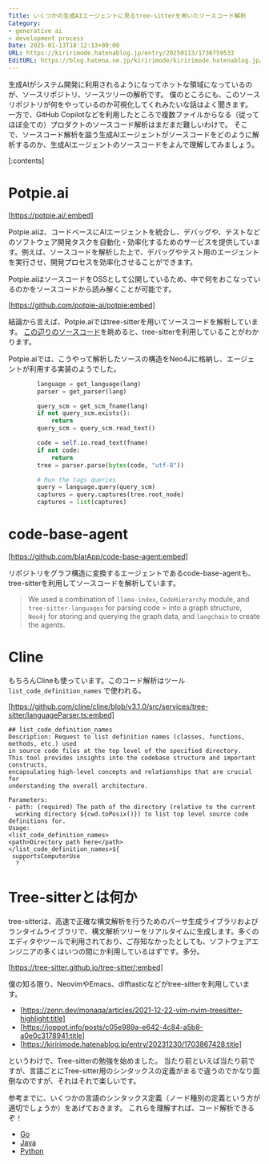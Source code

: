 ```yaml
---
Title: いくつかの生成AIエージェントに見るtree-sitterを用いたソースコード解析
Category:
- generative ai
- development process
Date: 2025-01-13T18:12:13+09:00
URL: https://kiririmode.hatenablog.jp/entry/20250113/1736759533
EditURL: https://blog.hatena.ne.jp/kiririmode/kiririmode.hatenablog.jp/atom/entry/6802418398319772393
---
```


生成AIがシステム開発に利用されるようになってホットな領域になっているのが、ソースリポジトリ、ソースツリーの解析です。
僕のところにも、このソースリポジトリが何をやっているのか可視化してくれみたいな話はよく聞きます。
一方で、GitHub Copilotなどを利用したところで複数ファイルからなる（従ってほぼ全ての）プロダクトのソースコード解析はまだまだ難しいわけで。
そこで、ソースコード解析を謳う生成AIエージェントがソースコードをどのように解析するのか、生成AIエージェントのソースコードをよんで理解してみましょう。

[:contents]

# Potpie.ai

[https://potpie.ai/:embed]

Potpie.aiは、コードベースにAIエージェントを統合し、デバッグや、テストなどのソフトウェア開発タスクを自動化・効率化するためのサービスを提供しています。例えば、ソースコードを解析した上で、デバッグやテスト用のエージェントを実行させ、開発プロセスを効率化させることができます。

Potpie.aiはソースコードをOSSとして公開しているため、中で何をおこなっているのかをソースコードから読み解くことが可能です。

[https://github.com/potpie-ai/potpie:embed]

結論から言えば、Potpie.aiではtree-sitterを用いてソースコードを解析しています。
[この辺りのソースコード](https://github.com/potpie-ai/potpie/blob/v0.0.4/app/modules/parsing/graph_construction/parsing_repomap.py#L146-L162)を眺めると、tree-sitterを利用していることがわかります。

Potpie.aiでは、こうやって解析したソースの構造をNeo4Jに格納し、エージェントが利用する実装のようでした。

```python
        language = get_language(lang)
        parser = get_parser(lang)

        query_scm = get_scm_fname(lang)
        if not query_scm.exists():
            return
        query_scm = query_scm.read_text()

        code = self.io.read_text(fname)
        if not code:
            return
        tree = parser.parse(bytes(code, "utf-8"))

        # Run the tags queries
        query = language.query(query_scm)
        captures = query.captures(tree.root_node)
        captures = list(captures)
```

# code-base-agent

[https://github.com/blarApp/code-base-agent:embed]

リポジトリをグラフ構造に変換するエージェントであるcode-base-agentも、tree-sitterを利用してソースコードを解析しています。

> We used a combination of `llama-index`, `CodeHierarchy` module, and `tree-sitter-languages` for parsing code > into a graph structure, `Neo4j` for storing and querying the graph data, and `langchain` to create the agents.

# Cline

もちろんClineも使っています。このコード解析はツール `list_code_definition_names` で使われる。

[https://github.com/cline/cline/blob/v3.1.0/src/services/tree-sitter/languageParser.ts:embed]

```text
## list_code_definition_names
Description: Request to list definition names (classes, functions, methods, etc.) used 
in source code files at the top level of the specified directory. 
This tool provides insights into the codebase structure and important constructs, 
encapsulating high-level concepts and relationships that are crucial for 
understanding the overall architecture.

Parameters:
- path: (required) The path of the directory (relative to the current 
  working directory ${cwd.toPosix()}) to list top level source code definitions for.
Usage:
<list_code_definition_names>
<path>Directory path here</path>
</list_code_definition_names>${
 supportsComputerUse
  ? `
```

# Tree-sitterとは何か

tree-sitterは、高速で正確な構文解析を行うためのパーサ生成ライブラリおよびランタイムライブラリで、構文解析ツリーをリアルタイムに生成します。多くのエディタやツールで利用されており、ご存知なかったとしても、ソフトウェアエンジニアの多くはいつの間にか利用しているはずです。多分。

[https://tree-sitter.github.io/tree-sitter/:embed]

僕の知る限り、NeovimやEmacs、difftasticなどがtree-sitterを利用しています。

- [https://zenn.dev/monaqa/articles/2021-12-22-vim-nvim-treesitter-highlight:title]
- [https://joppot.info/posts/c05e989a-e642-4c84-a5b8-a0e0c3178941:title]
- [https://kiririmode.hatenablog.jp/entry/20231230/1703867428:title]

というわけで、Tree-sitterの勉強を始めました。
当たり前といえば当たり前ですが、言語ごとにTree-sitter用のシンタックスの定義がまるで違うのでかなり面倒なのですが、それはそれで楽しいです。

参考までに、いくつかの言語のシンタックス定義（ノード種別の定義という方が適切でしょうか）をあげておきます。
これらを理解すれば、コード解析できるぞ！

- [Go](https://github.com/tree-sitter/tree-sitter-go/blob/master/src/node-types.json)
- [Java](https://github.com/tree-sitter/tree-sitter-java/blob/master/src/node-types.json)
- [Python](https://github.com/tree-sitter/tree-sitter-python/blob/master/src/node-types.json)
